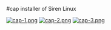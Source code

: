 #cap
installer of Siren Linux

[![cap-1.png](https://i.postimg.cc/7YQQ94gc/cap-1.png)](https://postimg.cc/3dmBrPfC)
[![cap-2.png](https://i.postimg.cc/CLV667tC/cap-2.png)](https://postimg.cc/9zJpDdcz)
[![cap-3.png](https://i.postimg.cc/SNXHwjNq/cap-3.png)](https://postimg.cc/SJhZ9SMt)
